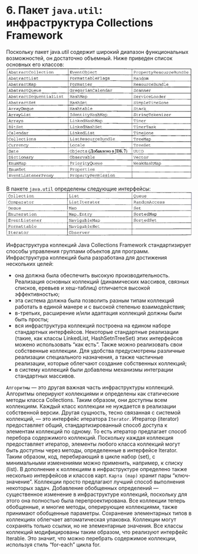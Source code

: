 # 6. Пакет `java.util`: инфраструктура Collections Framework
Поскольку пакет java.util содержит широкий диапазон функциональных возможностей, он достаточно объемный. Ниже приведен список основных его классов:
![](https://github.com/maks-1987/JavaNotes/blob/master/resources/CollectClass.png)

В пакете `java.util` определены следующие интерфейсы:
![](https://github.com/maks-1987/JavaNotes/blob/master/resources/CollectInterface.png)


  Инфраструктура коллекций Java Collections Framework стандартизирует способы 
управления группами объектов для программ. Инфраструктура коллекций была разработана для достижения нескольких целей:
- она должна была обеспечить высокую производительность. Реализация основных коллекций (динамических массивов, связных списков, еревьев и хеш-таблиц) отличается высокой эффективностью;
- эта система должна была позволить разным типам коллекций работать в единой манере и с высокой степенью взаимодействия;
- в-третьих, расширение и/или адаптация коллекций должны были быть просты;
- вся инфраструктура коллекций построена на едином наборе стандартных интерфейсов. Некоторые стандартные реализации (такие, как классы LinkedList, HashSetnTreeSet) этих интерфейсов можено использовать “как есть”. Также можно реализовать свои собственные коллекции. Для удобства предусмотрены различные реализации специального назначения, а также частичные реализации, которые 
облегчают создание собственных коллекций;
- в систему коллекций были добавлены механизмы интеграции стандартных массивов.

`Алгоритмы` — это другая важная часть инфраструктуры коллекций. Алгоритмы оперируют коллекциями и определены как статические  методы  класса Collections. Таким образом, они доступны всем коллекциям. Каждый класс коллекции не нуждается в реализации собственной версии. Другая сущность, тесно связанная с системой коллекций, — это интерфейс итератора `Iterator`. Итератор (iterator) предоставляет общий, стандартизированный способ доступа к элементам коллекций по одному. То есть итератор предлагает способ перебора содержимого коллекций. Поскольку каждая коллекция предоставляет итератор, элементы любого класса коллекций могут быть доступны через методы, определенные в интерфейсе Iterator. Таким образом, код, перебирающий в цикле набор (set), с минимальными изменениями можно применить, например, к списку (list).
В дополнение к коллекциям в инфраструктуре определено также несколько интерфейсов и классов карт. `Карта (mар)` хранит пары “ключ-значение”. Коллекции просто предлагают лучший способ выполнения некоторых задач.
Добавление обобщенных определений — существенное изменение в инфраструктуре коллекций, поскольку для этого она полностью была  перепроектирована. Все коллекции теперь обобщенные, и многие методы, оперирующие коллекциями, также принимают обобщенные параметры.
Сохранение элементарных типов в коллекциях облегчает автоматическая упаковка. Коллекции могут сохранять только ссылки, но не элементарные значения. 
Все классы коллекций модифицированы таким образом, что реализуют интерфейс Iterable. Это значит, что можно перебрать содержимое  коллекции, используя стиль “for-each” цикла  for.


